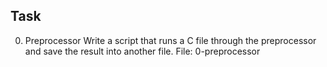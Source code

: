 ## Task
0. Preprocessor
Write a script that runs a C file through the preprocessor and save the result into another file.
File: 0-preprocessor
